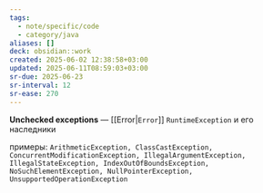 ```yaml
---
tags:
  - note/specific/code
  - category/java
aliases: []
deck: obsidian::work
created: 2025-06-02 12:38:58+03:00
updated: 2025-06-11T08:59:03+03:00
sr-due: 2025-06-23
sr-interval: 12
sr-ease: 270
---
```


**Unchecked exceptions**
—
[[Error|`Error`]]
`RuntimeException` и его наследники

примеры:
`ArithmeticException, ClassCastException, ConcurrentModificationException, IllegalArgumentException, IllegalStateException, IndexOutOfBoundsException, NoSuchElementException, NullPointerException, UnsupportedOperationException`

